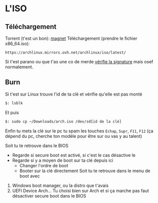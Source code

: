 # L'ISO

## Téléchargement

Torrent (t'est un bon): [magnet](magnet:?xt=urn:btih:7920acc28f0ec4d75ac0e0edd82789092cf8ded1&dn=archlinux-2025.09.01-x86_64.iso)
Téléchargement (prendre le fichier x86_64.iso): 
```
https://archlinux.mirrors.ovh.net/archlinux/iso/latest/
```

Si t'est parano ou que t'as une co de merde [vérifie la signature](https://wiki.archlinux.org/title/Installation_guide#Verify_signature) mais osef normalement.

## Burn
Si t'est sur Linux trouve l'id de ta clé et vérifie qu'elle est pas monté
```sh
$: lsblk
```

Et puis
```sh
$: sudo cp ~/Downloads/arch.iso /dev/sd[id de la clé]
```

Enfin tu mets la clé sur le pc tu spam les touches `Echap`, `Supr`, `F11`, `F12` (ça dépend du pc, cherche ton modèle pour être sur ou vas y au talent)

Soit tu te retrouve dans le BIOS 
- Regarde si secure boot est activé, si c'est le cas désactive le
- Regarde si y a moyen de boot sur ta clé depuis ici
	- Changer l'ordre de boot
	- Booter sur la clé directement
Soit tu te retrouve dans le menu de boot avec
1. Windows boot manager, ou la distro que t'avais
2. UEFI Device Arch...
Tu choisi bien sur Arch et si ça marche pas faut désactiver secure boot dans le BIOS
